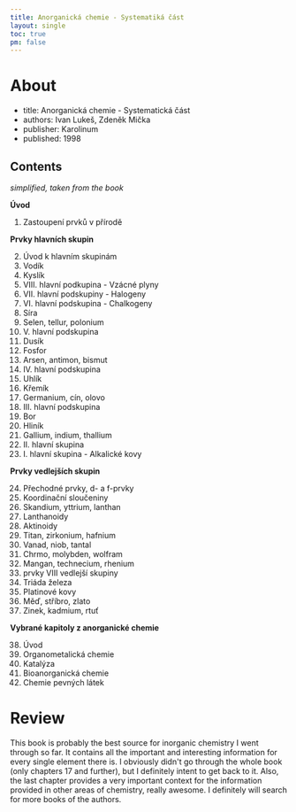 ```yaml
---
title: Anorganická chemie - Systematiká část
layout: single
toc: true
pm: false
---
```

# About
- title: Anorganická chemie - Systematická část
- authors: Ivan Lukeš, Zdeněk Mička
- publisher: Karolinum
- published: 1998
## Contents
_simplified, taken from the book_

**Úvod**

1. Zastoupení prvků v přírodě

**Prvky hlavních skupin**

2. Úvod k hlavním skupinám
3. Vodík
4. Kyslík
5. VIII. hlavní podkupina - Vzácné plyny
6. VII. hlavní podskupiny - Halogeny
7. VI. hlavní podskupina - Chalkogeny
8. Síra
9. Selen, tellur, polonium
10. V. hlavní podskupina
11. Dusík
12. Fosfor
13. Arsen, antimon, bismut
14. IV. hlavní podskupina
15. Uhlík
16. Křemík
17. Germanium, cín, olovo
18. III. hlavní podskupina
19. Bor
20. Hliník
21. Gallium, indium, thallium
22. II. hlavní skupina
23. I. hlavní skupina - Alkalické kovy

**Prvky vedlejších skupin**

24. Přechodné prvky, d- a f-prvky
25. Koordinační sloučeniny
26. Skandium, yttrium, lanthan
27. Lanthanoidy
28. Aktinoidy
29. Titan, zirkonium, hafnium
30. Vanad, niob, tantal
31. Chrmo, molybden, wolfram
32. Mangan, technecium, rhenium
33. prvky VIII vedlejší skupiny
34. Triáda železa
35. Platinové kovy
36. Měď, stříbro, zlato
37. Zinek, kadmium, rtuť

**Vybrané kapitoly z anorganické chemie**

38. Úvod
39. Organometalická chemie
40. Katalýza
41. Bioanorganická chemie
42. Chemie pevných látek
# Review
This book is probably the best source for inorganic chemistry I went through so far. It contains all the important and interesting information for every single element there is. I obviously didn't go through the whole book (only chapters 17 and further), but I definitely intent to get back to it. Also, the last chapter provides a very important context for the information provided in other areas of chemistry, really awesome. I definitely will search for more books of the authors.